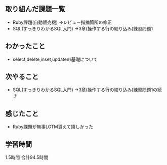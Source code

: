 ## 取り組んだ課題一覧
- Ruby課題(自動販売機)
  →レビュー指摘箇所の修正
- SQL(すっきりわかるSQL入門)
  →3章(操作する行の絞り込み)練習問題1
## わかったこと
- select,delete,inset,updateの基礎について
## 次やること 
- SQL(すっきりわかるSQL入門)
  →3章(操作する行の絞り込み)練習問題1の続き
## 感じたこと
- Ruby課題が無事LGTM貰えて嬉しかった


## 学習時間
1.5時間
合計94.5時間
